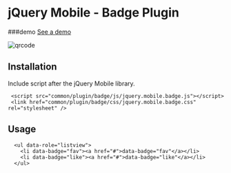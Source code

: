 jQuery Mobile - Badge Plugin
==================

###demo
[See a demo](http://is8r.github.io/jquerymobile-badge/htdocs/)

![qrcode](https://cloud.githubusercontent.com/assets/822147/3407149/bfd02678-fda2-11e3-8015-b0c54f8e44c5.png)

## Installation

Include script after the jQuery Mobile library.

```
 <script src="common/plugin/badge/js/jquery.mobile.badge.js"></script>
 <link href="common/plugin/badge/css/jquery.mobile.badge.css" rel="stylesheet" />
```
	
## Usage

```
  <ul data-role="listview">
    <li data-badge="fav"><a href="#">data-badge="fav"</a></li>
    <li data-badge="like"><a href="#">data-badge="like"</a></li>
  </ul>
```